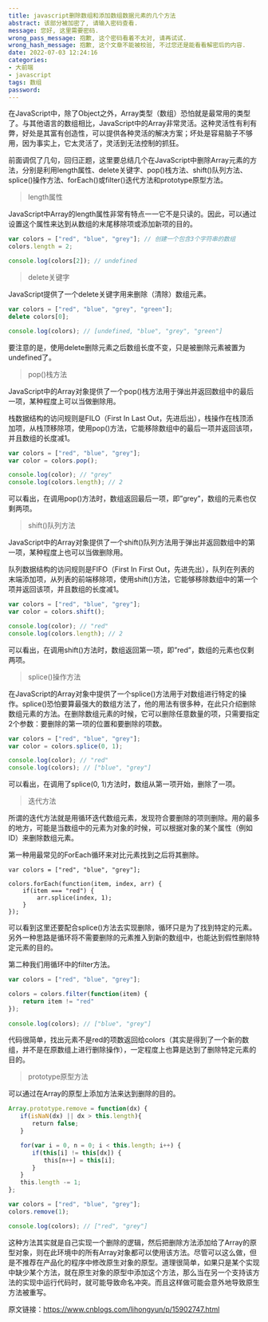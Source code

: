 ```yaml
---
title: javascript删除数组和添加数组数据元素的几个方法
abstract: 该部分被加密了, 请输入密码查看.
message: 您好, 这里需要密码.
wrong_pass_message: 抱歉, 这个密码看着不太对, 请再试试.
wrong_hash_message: 抱歉, 这个文章不能被校验, 不过您还是能看看解密后的内容.
date: 2022-07-03 12:24:16
categories:
- 大前端
- javascript
tags: 数组
password:
---
```


在JavaScript中，除了Object之外，Array类型（数组）恐怕就是最常用的类型了。与其他语言的数组相比，JavaScript中的Array非常灵活。这种灵活性有利有弊，好处是其富有创造性，可以提供各种灵活的解决方案；坏处是容易脑子不够用，因为事实上，它太灵活了，灵活到无法控制的抓狂。

前面调侃了几句，回归正题，这里要总结几个在JavaScript中删除Array元素的方法，分别是利用length属性、delete关键字、pop()栈方法、shift()队列方法、splice()操作方法、forEach()或filter()迭代方法和prototype原型方法。

> length属性

JavaScript中Array的length属性非常有特点一一它不是只读的。因此，可以通过设置这个属性来达到从数组的末尾移除项或添加新项的目的。

```javascript
var colors = ["red", "blue", "grey"]; // 创建一个包含3个字符串的数组
colors.length = 2;

console.log(colors[2]); // undefined
```

> delete关键字

JavaScript提供了一个delete关键字用来删除（清除）数组元素。

```javascript
var colors = ["red", "blue", "grey", "green"];
delete colors[0];

console.log(colors); // [undefined, "blue", "grey", "green"]
```

要注意的是，使用delete删除元素之后数组长度不变，只是被删除元素被置为undefined了。

> pop()栈方法

JavaScript中的Array对象提供了一个pop()栈方法用于弹出并返回数组中的最后一项，某种程度上可以当做删除用。

栈数据结构的访问规则是FILO（First In Last Out，先进后出），栈操作在栈顶添加项，从栈顶移除项，使用pop()方法，它能移除数组中的最后一项并返回该项，并且数组的长度减1。

```javascript
var colors = ["red", "blue", "grey"];
var color = colors.pop();

console.log(color); // "grey"
console.log(colors.length); // 2
```

可以看出，在调用pop()方法时，数组返回最后一项，即”grey”，数组的元素也仅剩两项。

> shift()队列方法

JavaScript中的Array对象提供了一个shift()队列方法用于弹出并返回数组中的第一项，某种程度上也可以当做删除用。

队列数据结构的访问规则是FIFO（First In First Out，先进先出），队列在列表的末端添加项，从列表的前端移除项，使用shift()方法，它能够移除数组中的第一个项并返回该项，并且数组的长度减1。

```javascript
var colors = ["red", "blue", "grey"];
var color = colors.shift();

console.log(color); // "red"
console.log(colors.length); // 2
```

可以看出，在调用shift()方法时，数组返回第一项，即”red”，数组的元素也仅剩两项。

> splice()操作方法

在JavaScript的Array对象中提供了一个splice()方法用于对数组进行特定的操作。splice()恐怕要算最强大的数组方法了，他的用法有很多种，在此只介绍删除数组元素的方法。在删除数组元素的时候，它可以删除任意数量的项，只需要指定2个参数：要删除的第一项的位置和要删除的项数。

```javascript
var colors = ["red", "blue", "grey"];
var color = colors.splice(0, 1);

console.log(color); // "red"
console.log(colors); // ["blue", "grey"]
```

可以看出，在调用了splice(0, 1)方法时，数组从第一项开始，删除了一项。

> 迭代方法

所谓的迭代方法就是用循环迭代数组元素，发现符合要删除的项则删除。用的最多的地方，可能是当数组中的元素为对象的时候，可以根据对象的某个属性（例如ID）来删除数组元素。

第一种用最常见的ForEach循环来对比元素找到之后将其删除。



```
var colors = ["red", "blue", "grey"];

colors.forEach(function(item, index, arr) {
    if(item === "red") {
        arr.splice(index, 1);
    }
});
```

可以看到这里还要配合splice()方法去实现删除，循环只是为了找到特定的元素。另外一种思路是循环将不需要删除的元素推入到新的数组中，也能达到假性删除特定元素的目的。

第二种我们用循环中的filter方法。

```javascript
var colors = ["red", "blue", "grey"];

colors = colors.filter(function(item) {
    return item != "red"
});
 
console.log(colors); // ["blue", "grey"]
```

代码很简单，找出元素不是red的项数返回给colors（其实是得到了一个新的数组，并不是在原数组上进行删除操作），一定程度上也算是达到了删除特定元素的目的。

> prototype原型方法

可以通过在Array的原型上添加方法来达到删除的目的。

```javascript
Array.prototype.remove = function(dx) {
　　if(isNaN(dx) || dx > this.length){
　　　　return false;
　　}

　　for(var i = 0, n = 0; i < this.length; i++) {
　　　　if(this[i] != this[dx]) {
　　　　　　this[n++] = this[i];
　　　　}
　　}
　　this.length -= 1;
};

var colors = ["red", "blue", "grey"];
colors.remove(1);

console.log(colors); // ["red", "grey"]
```

这种方法其实就是自己实现一个删除的逻辑，然后把删除方法添加给了Array的原型对象，则在此环境中的所有Array对象都可以使用该方法。尽管可以这么做，但是不推荐在产品化的程序中修改原生对象的原型。道理很简单，如果只是某个实现中缺少某个方法，就在原生对象的原型中添加这个方法，那么当在另一个支持该方法的实现中运行代码时，就可能导致命名冲突。而且这样做可能会意外地导致原生方法被重写。

原文链接：https://www.cnblogs.com/lihongyun/p/15902747.html
